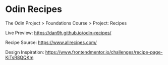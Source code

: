 # Odin Recipes

The Odin Project > Foundations Course > Project: Recipes

Live Preview: https://dan9h.github.io/odin-recipes/

Recipe Source: https://www.allrecipes.com/

Design Inspiration: https://www.frontendmentor.io/challenges/recipe-page-KiTsR8QQKm